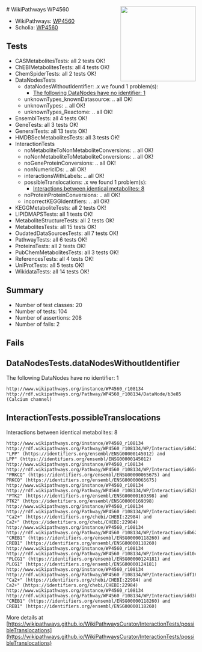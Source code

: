 <img style="float: right; width: 200px" src="https://upload.wikimedia.org/wikipedia/commons/thumb/8/83/Wplogo_with_text_500.png/640px-Wplogo_with_text_500.png" />
# WikiPathways WP4560

* WikiPathways: [WP4560](https://new.wikipathways.org/pathways/WP4560)
* Scholia: [WP4560](https://scholia.toolforge.org/wikipathways/WP4560)
## Tests
* CASMetabolitesTests: all 2 tests OK!
* ChEBIMetabolitesTests: all 4 tests OK!
* ChemSpiderTests: all 2 tests OK!
* DataNodesTests
    * dataNodesWithoutIdentifier: .x we found 1 problem(s):
        * [The following DataNodes have no identifier: 1](#d2d32fa0)
    * unknownTypes_knownDatasource: .. all OK!
    * unknownTypes: .. all OK!
    * unknownTypes_Reactome: .. all OK!
* EnsemblTests: all 4 tests OK!
* GeneTests: all 3 tests OK!
* GeneralTests: all 13 tests OK!
* HMDBSecMetabolitesTests: all 3 tests OK!
* InteractionTests
    * noMetaboliteToNonMetaboliteConversions: .. all OK!
    * noNonMetaboliteToMetaboliteConversions: .. all OK!
    * noGeneProteinConversions: .. all OK!
    * nonNumericIDs: .. all OK!
    * interactionsWithLabels: .. all OK!
    * possibleTranslocations: .x we found 1 problem(s):
        * [Interactions between identical metabolites: 8](#d59038cb)
    * noProteinProteinConversions: .. all OK!
    * incorrectKEGGIdentifiers: .. all OK!
* KEGGMetaboliteTests: all 2 tests OK!
* LIPIDMAPSTests: all 1 tests OK!
* MetaboliteStructureTests: all 2 tests OK!
* MetabolitesTests: all 15 tests OK!
* OudatedDataSourcesTests: all 7 tests OK!
* PathwayTests: all 6 tests OK!
* ProteinsTests: all 2 tests OK!
* PubChemMetabolitesTests: all 3 tests OK!
* ReferencesTests: all 4 tests OK!
* UniProtTests: all 5 tests OK!
* WikidataTests: all 14 tests OK!


## Summary

* Number of test classes: 20
* Number of tests: 104
* Number of assertions: 208
* Number of fails: 2

## Fails

<a name="d2d32fa0" />

## DataNodesTests.dataNodesWithoutIdentifier

The following DataNodes have no identifier: 1
```
http://www.wikipathways.org/instance/WP4560_r108134 http://rdf.wikipathways.org/Pathway/WP4560_r108134/DataNode/b3e85 (Calcium channel)
```

<a name="d59038cb" />

## InteractionTests.possibleTranslocations

Interactions between identical metabolites: 8
```
http://www.wikipathways.org/instance/WP4560_r108134 http://rdf.wikipathways.org/Pathway/WP4560_r108134/WP/Interaction/id642d941e "LPP" (https://identifiers.org/ensembl/ENSG00000145012) and 
LPP" (https://identifiers.org/ensembl/ENSG00000145012)
http://www.wikipathways.org/instance/WP4560_r108134 http://rdf.wikipathways.org/Pathway/WP4560_r108134/WP/Interaction/id65d56ab4 "PRKCQ" (https://identifiers.org/ensembl/ENSG00000065675) and 
PRKCQ" (https://identifiers.org/ensembl/ENSG00000065675)
http://www.wikipathways.org/instance/WP4560_r108134 http://rdf.wikipathways.org/Pathway/WP4560_r108134/WP/Interaction/id52835262 "PTK2" (https://identifiers.org/ensembl/ENSG00000169398) and 
PTK2" (https://identifiers.org/ensembl/ENSG00000169398)
http://www.wikipathways.org/instance/WP4560_r108134 http://rdf.wikipathways.org/Pathway/WP4560_r108134/WP/Interaction/ideda73086 "Ca2+" (https://identifiers.org/chebi/CHEBI:22984) and 
Ca2+" (https://identifiers.org/chebi/CHEBI:22984)
http://www.wikipathways.org/instance/WP4560_r108134 http://rdf.wikipathways.org/Pathway/WP4560_r108134/WP/Interaction/idb62b199f "CREB1" (https://identifiers.org/ensembl/ENSG00000118260) and 
CREB1" (https://identifiers.org/ensembl/ENSG00000118260)
http://www.wikipathways.org/instance/WP4560_r108134 http://rdf.wikipathways.org/Pathway/WP4560_r108134/WP/Interaction/id104739e4 "PLCG1" (https://identifiers.org/ensembl/ENSG00000124181) and 
PLCG1" (https://identifiers.org/ensembl/ENSG00000124181)
http://www.wikipathways.org/instance/WP4560_r108134 http://rdf.wikipathways.org/Pathway/WP4560_r108134/WP/Interaction/idf1663ef8 "Ca2+" (https://identifiers.org/chebi/CHEBI:22984) and 
Ca2+" (https://identifiers.org/chebi/CHEBI:22984)
http://www.wikipathways.org/instance/WP4560_r108134 http://rdf.wikipathways.org/Pathway/WP4560_r108134/WP/Interaction/idd3b731b9 "CREB1" (https://identifiers.org/ensembl/ENSG00000118260) and 
CREB1" (https://identifiers.org/ensembl/ENSG00000118260)
```

More details at [https://wikipathways.github.io/WikiPathwaysCurator/InteractionTests/possibleTranslocations](https://wikipathways.github.io/WikiPathwaysCurator/InteractionTests/possibleTranslocations)

